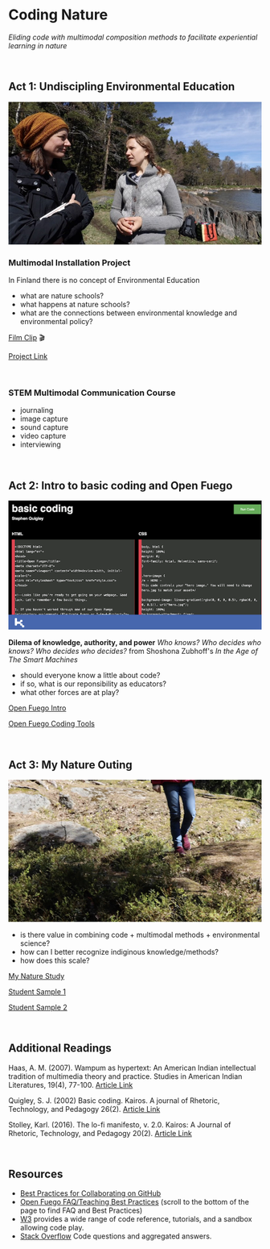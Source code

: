 # Coding Nature

*Eliding code with multimodal composition methods to facilitate experiential learning in nature*<p>&nbsp;</p>

## Act 1: Undiscipling Environmental Education

![Still of interviewer / interviewee from Undisciplining Nature Project](interview.jpg)

### Multimodal Installation Project

In Finland there is no concept of Environmental Education


* what are nature schools?
* what happens at nature schools?
* what are the connections between environmental knowledge and environmental policy?

[Film Clip](https://youtu.be/P0ZLPQHUHEo) :clapper: 

[Project Link](https://sites.pitt.edu/~sjq4/UnDisciplining/) 
<p>&nbsp;</p>

### STEM Multimodal Communication Course

* journaling
* image capture
* sound capture
* video capture
* interviewing<p>&nbsp;</p>


## Act 2: Intro to basic coding and Open Fuego

![Screenshot of code editor](code.png)

**Dilema of knowledge, authority, and power** *Who knows? Who decides who knows? Who decides who decides?* from Shoshona Zubhoff's *In the Age of The Smart Machines*

* should everyone know a little about code?
* if so, what is our reponsibility as educators?
* what other forces are at play? 


[Open Fuego Intro](https://sjquigley.github.io/Open-Fuego-Presentation/)

[Open Fuego Coding Tools](https://open-fuego.github.io/Open-Fuego-Coding-Tools/)<p>&nbsp;</p>


## Act 3: My Nature Outing

![Child walking through the woods](naturewalk.jpg)

* is there value in combining code + multimodal methods + environmental science?
* how can I better recognize indiginous knowledge/methods?
* how does this scale?


[My Nature Study](https://sites.pitt.edu/~sjq4/)

[Student Sample 1](https://sjquigley.github.io/My-Nature-Outing-Sample-Student-1/)

[Student Sample 2](https://sjquigley.github.io/My-Nature-Outing-Sample-Student-2/)

<p>&nbsp;</p>

## Additional Readings

Haas, A. M. (2007). Wampum as hypertext: An American Indian intellectual tradition of multimedia theory and practice. Studies in American Indian Literatures, 19(4), 77-100.
[Article Link](https://muse.jhu.edu/article/235980/pdf?casa_token=W-stWt_zlw0AAAAA:CZxAmH_UXmo1CdbpJr3447_hix9HWZdIK3wjEIRHh13L5GX0WT7wgS-_Y3TcLhwqHuhX7-AqL6o)

Quigley, S. J. (2002) Basic coding. Kairos. A journal of Rhetoric, Technology, and Pedagogy 26(2). [Article Link](https://kairos.technorhetoric.net/26.2/disputatio/quigley/index.html)

Stolley, Karl. (2016). The lo-fi manifesto, v. 2.0. Kairos: A Journal of Rhetoric, Technology, and Pedagogy 20(2).
[Article Link](https://kairos.technorhetoric.net/20.2/inventio/stolley/)

<p>&nbsp;</p>

## Resources
- [Best Practices for Collaborating on GitHub](https://github.com/sjquigley/GitHub-in-the-Tech-Comm-Classroom)
- [Open Fuego FAQ/Teaching Best Practices](https://open-fuego.github.io/Open-Fuego-Coding-Tools/) (scroll to the bottom of the page to find FAQ and Best Practices)
- [W3](https://www.w3schools.com) provides a wide range of code reference, tutorials, and a sandbox allowing code play.
- [Stack Overflow](https://stackoverflow.com) Code questions and aggregated answers.




